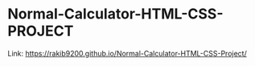 # Normal-Calculator-HTML-CSS-PROJECT

Link: https://rakib9200.github.io/Normal-Calculator-HTML-CSS-Project/
